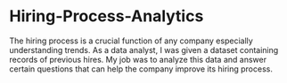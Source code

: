 # Hiring-Process-Analytics
The hiring process is a crucial function of any company especially understanding trends. As a data analyst, I was given a dataset containing records of previous hires. My job was to analyze this data and answer certain questions that can help the company improve its hiring process.
